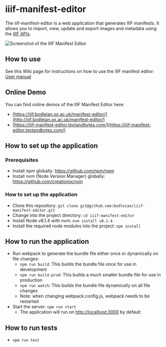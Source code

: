 # iiif-manifest-editor #

The iiif-manifest-editor is a web application that generates IIIF manifests. It allows you to import, view, update and export images and metadata using the [IIIF APIs](http://iiif.io/technical-details/).

![Screenshot of the IIIF Manifest Editor](https://cloud.githubusercontent.com/assets/725398/21155319/03fef050-c172-11e6-9253-c19b69c4c837.png)

## How to use
See this Wiki page for instructions on how to use the IIIF manifest editor:
[User manual](https://github.com/bodleian/iiif-manifest-editor/wiki/User-Manual)

## Online Demo
You can find online demos of the IIIF Manifest Editor here:
* [https://iiif.bodleian.ox.ac.uk/manifest-editor/](http://iiif.bodleian.ox.ac.uk/manifest-editor/)
* [https://iiif-manifest-editor.textandbytes.com/](https://iiif-manifest-editor.textandbytes.com/)

## How to set up the application ##

### Prerequisites ###

* Install npm globally: https://github.com/npm/npm
* Install nvm (Node Version Manager) globally: https://github.com/creationix/nvm

### How to set up the application ###

* Clone this repository: `git clone git@github.com:bodleian/iiif-manifest-editor.git`
* Change into the project directory: `cd iiif-manifest-editor`
* Install Node v8.1.4 with nvm: `nvm install v8.1.4`
* Install the required node modules into the project: `npm install`

## How to run the application ##

* Run webpack to generate the bundle file either once or dynamically on file changes:
  * `npm run build`: This builds the bundle file once for use in development
  * `npm run build-prod`: This builds a much smaller bundle file for use in production
  * `npm run watch`: This builds the bundle file dynamically on all file changes
  * Note: when changing webpack.config.js, webpack needs to be restarted
* Start the server: `npm run start`
  * The application will run on [http://localhost:3000](http://localhost:3000) by default

## How to run tests ##

* `npm run test`
